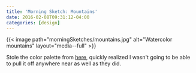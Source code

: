 ```yaml
---
title: 'Morning Sketch: Mountains'
date: 2016-02-08T09:31:12-04:00
categories: [design]
---
```


{{< image path="morningSketches/mountains.jpg" alt="Watercolor mountains" layout="media--full" >}}

Stole the color palette from [here](http://ollymoss.com/#/firewatch/), quickly realized I wasn't going to be able to pull it off anywhere near as well as they did.
